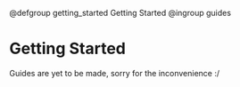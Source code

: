 @defgroup getting_started Getting Started
@ingroup guides 

# Getting Started

Guides are yet to be made, sorry for the inconvenience :/

